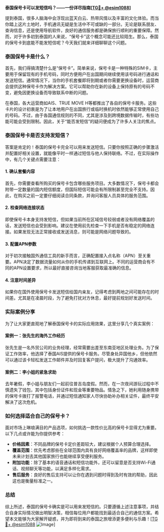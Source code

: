 **泰国保号卡可以发短信吗？——一份详尽指南[[TG💪+ @esim1088](https://t.me/s/esim1088)]**

提到泰国，很多人脑海中会浮现出蓝天白云、热带风情以及丰富的文化体验。而当你踏上这片土地时，手机通讯无疑是生活中不可或缺的一部分。无论是联系朋友、查询信息，还是使用导航软件，良好的通信服务都是确保旅行顺利的重要保障。然而，对于许多初到泰国的人来说，“保号卡”这个概念可能还比较陌生。那么，泰国的保号卡到底能不能发短信呢？今天我们就来详细聊聊这个问题。

### 泰国保号卡是什么？

首先，我们得搞清楚什么是“保号卡”。简单来说，保号卡是一种特殊的SIM卡，主要用于保留现有的手机号码，同时方便用户在出国期间继续使用该号码进行通话和发送短信。通常情况下，当你的手机套餐即将到期或者你需要更换设备时，运营商会提供这种保号卡作为解决方案。它可以帮助你在新的设备上保持原有的号码不变，避免因更换设备而导致联系中断的问题。

在泰国，各大运营商如AIS、TRUE MOVE H等都推出了各自的保号卡服务。这些卡片的设计初衷是为了让本地用户在出国旅行或临时换机时依然能够正常使用自己的号码。不过，由于各国通信规则的不同，尤其是涉及到跨境数据传输时，有些功能可能会受到限制。因此，关于“能否发短信”的疑问便成为了许多人关注的焦点。

### 泰国保号卡是否支持发短信？

答案是肯定的！泰国的保号卡完全可以用来发送短信。只要你按照正确的步骤激活并配置好相关设置，就能像平时一样通过短信与他人保持联络。不过，在实际操作中，有几个关键点需要注意：

#### 1. 确认套餐内容
首先，你需要查看所购买的保号卡包含哪些服务项目。大多数情况下，保号卡都会附带一定数量的国内短信额度，但国际短信可能会有所限制甚至完全不支持。因此，在购买之前一定要仔细阅读合同条款，并询问客服人员具体的服务范围。

#### 2. 检查网络连接状态
即使保号卡本身支持发短信，但如果当前所在区域信号较弱或者没有网络覆盖的话，发送短信也会受到影响。建议在使用前先检查一下手机是否有稳定的网络连接。如果发现无法正常接收或发送消息，则可能是网络问题导致的。

#### 3. 配置APN参数
对于初次接触国外通信工具的新手而言，正确配置接入点名称（APN）至关重要。APN决定了数据流量如何从你的手机传递到互联网上。不同的运营商会有不同的APN设置要求，所以最好直接咨询当地客服获取最准确的信息。

#### 4. 注意时间差异
如果你在国外使用保号卡发送短信给国内亲友，记得考虑到两地之间可能存在的时间差。尤其是在凌晨时段，为了避免打扰对方休息，最好提前规划好发送时间。

### 实际案例分享

为了让大家更直观地了解泰国保号卡的实际应用效果，这里分享几个真实案例：

#### 案例一：张先生的海外工作经历
张先生是一名外贸公司的业务经理，经常需要出差至东南亚地区处理业务。为了保证工作效率，他选择了泰国AIS提供的保号卡服务。尽管身处异国他乡，但他依然可以通过该卡轻松发送工作邮件并及时回复客户提问，极大提升了沟通效率。

#### 案例二：李小姐的紧急求助
去年暑假，李小姐与朋友们一起前往普吉岛度假。然而，在一次夜间游玩过程中不慎遗失了钱包，其中包括身份证件和现金等重要物品。情急之下，她利用随身携带的保号卡拨打了报警电话，并通过短信通知家人尽快协助补办相关证件，最终平安解决了这次危机。

### 如何选择适合自己的保号卡？

面对市场上琳琅满目的产品选项，如何挑选一款性价比高的保号卡显得尤为重要。以下几点或许能为你提供参考：

- **价格因素**：不同品牌的保号卡定价差距较大，建议根据个人预算合理选择。
- **覆盖范围**：优先考虑那些在全球范围内具有良好网络覆盖率的品牌，这样即使未来计划去其他国家旅行也能继续享受便利服务。
- **附加功能**：除了基本的语音通话和短信功能外，还可以留意是否支持Wi-Fi通话、视频聊天等功能，以满足多样化需求。
- **售后服务**：良好的售后支持可以让你在遇到问题时得到及时有效的帮助，因此这也是衡量标准之一。

### 总结

综上所述，泰国的保号卡确实是可以用来发短信的。只要遵循上述注意事项，并结合自身实际情况做出明智决策，相信每位用户都能找到最适合自己的通信方案。希望本文能够为大家解开疑惑，并为即将到来的泰国之旅增添更多便利与乐趣！[[TG💪+ @esim1088](https://t.me/s/esim1088) ![Image](https://i.postimg.cc/4NQfJmqS/Snipaste-2025-05-13-00-14-12.png)]